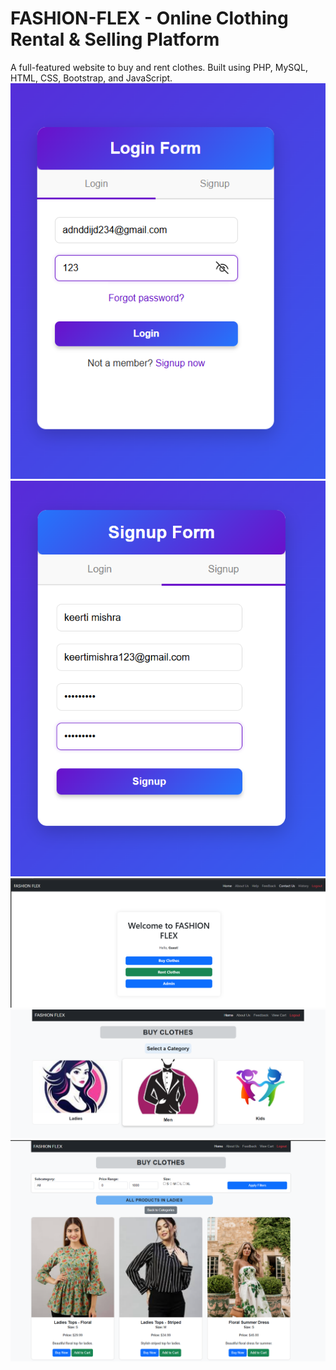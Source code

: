 # FASHION-FLEX - Online Clothing Rental & Selling Platform
A full-featured website to buy and rent clothes. Built using PHP, MySQL, HTML, CSS, Bootstrap, and JavaScript.
![Alt Text](https://raw.githubusercontent.com/KEERTI930/FASHION-FLEX-Online-Clothing-Rental-Selling-Platform/37d3b87b2ffcea031bd4e8f29264842e0686e16a/login.png)
![Alt Text](https://raw.githubusercontent.com/KEERTI930/FASHION-FLEX-Online-Clothing-Rental-Selling-Platform/1e54b7c1447d2dfe2faefff5b4d71c0efb44b6ae/signup.png)
![Alt Text](https://github.com/KEERTI930/FASHION-FLEX-Online-Clothing-Rental-Selling-Platform/blob/main/Screenshot%20(95).png?raw=true)
![Alt Text](https://github.com/KEERTI930/FASHION-FLEX-Online-Clothing-Rental-Selling-Platform/blob/main/Screenshot%20(96).png?raw=true)
![Alt Text](https://github.com/KEERTI930/FASHION-FLEX-Online-Clothing-Rental-Selling-Platform/blob/main/Screenshot%20(123).png?raw=true)
